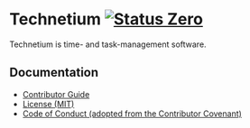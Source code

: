Technetium [![Status Zero][status-zero]][andivionian-status-classifier]
==========

Technetium is time- and task-management software.

Documentation
-------------

- [Contributor Guide][docs.contributing]
- [License (MIT)][docs.license]
- [Code of Conduct (adopted from the Contributor Covenant)][docs.code-of-conduct]

[andivionian-status-classifier]: https://github.com/ForNeVeR/andivionian-status-classifier#status-zero-
[docs.code-of-conduct]: CODE_OF_CONDUCT.md
[docs.contributing]: CONTRIBUTING.md
[docs.license]: LICENSE.md
[status-zero]: https://img.shields.io/badge/status-zero-lightgrey.svg
